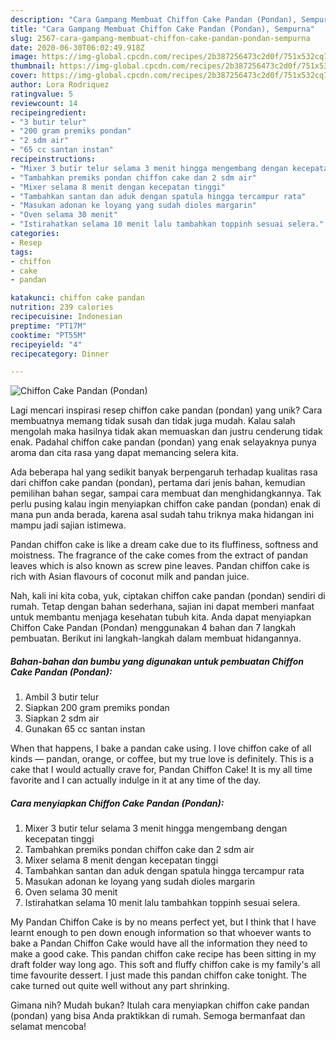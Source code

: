 ```yaml
---
description: "Cara Gampang Membuat Chiffon Cake Pandan (Pondan), Sempurna"
title: "Cara Gampang Membuat Chiffon Cake Pandan (Pondan), Sempurna"
slug: 2567-cara-gampang-membuat-chiffon-cake-pandan-pondan-sempurna
date: 2020-06-30T06:02:49.918Z
image: https://img-global.cpcdn.com/recipes/2b387256473c2d0f/751x532cq70/chiffon-cake-pandan-pondan-foto-resep-utama.jpg
thumbnail: https://img-global.cpcdn.com/recipes/2b387256473c2d0f/751x532cq70/chiffon-cake-pandan-pondan-foto-resep-utama.jpg
cover: https://img-global.cpcdn.com/recipes/2b387256473c2d0f/751x532cq70/chiffon-cake-pandan-pondan-foto-resep-utama.jpg
author: Lora Rodriquez
ratingvalue: 5
reviewcount: 14
recipeingredient:
- "3 butir telur"
- "200 gram premiks pondan"
- "2 sdm air"
- "65 cc santan instan"
recipeinstructions:
- "Mixer 3 butir telur selama 3 menit hingga mengembang dengan kecepatan tinggi"
- "Tambahkan premiks pondan chiffon cake dan 2 sdm air"
- "Mixer selama 8 menit dengan kecepatan tinggi"
- "Tambahkan santan dan aduk dengan spatula hingga tercampur rata"
- "Masukan adonan ke loyang yang sudah dioles margarin"
- "Oven selama 30 menit"
- "Istirahatkan selama 10 menit lalu tambahkan toppinh sesuai selera."
categories:
- Resep
tags:
- chiffon
- cake
- pandan

katakunci: chiffon cake pandan 
nutrition: 239 calories
recipecuisine: Indonesian
preptime: "PT17M"
cooktime: "PT55M"
recipeyield: "4"
recipecategory: Dinner

---
```



![Chiffon Cake Pandan (Pondan)](https://img-global.cpcdn.com/recipes/2b387256473c2d0f/751x532cq70/chiffon-cake-pandan-pondan-foto-resep-utama.jpg)

Lagi mencari inspirasi resep chiffon cake pandan (pondan) yang unik? Cara membuatnya memang tidak susah dan tidak juga mudah. Kalau salah mengolah maka hasilnya tidak akan memuaskan dan justru cenderung tidak enak. Padahal chiffon cake pandan (pondan) yang enak selayaknya punya aroma dan cita rasa yang dapat memancing selera kita.

Ada beberapa hal yang sedikit banyak berpengaruh terhadap kualitas rasa dari chiffon cake pandan (pondan), pertama dari jenis bahan, kemudian pemilihan bahan segar, sampai cara membuat dan menghidangkannya. Tak perlu pusing kalau ingin menyiapkan chiffon cake pandan (pondan) enak di mana pun anda berada, karena asal sudah tahu triknya maka hidangan ini mampu jadi sajian istimewa.

Pandan chiffon cake is like a dream cake due to its fluffiness, softness and moistness. The fragrance of the cake comes from the extract of pandan leaves which is also known as screw pine leaves. Pandan chiffon cake is rich with Asian flavours of coconut milk and pandan juice.


Nah, kali ini kita coba, yuk, ciptakan chiffon cake pandan (pondan) sendiri di rumah. Tetap dengan bahan sederhana, sajian ini dapat memberi manfaat untuk membantu menjaga kesehatan tubuh kita. Anda dapat menyiapkan Chiffon Cake Pandan (Pondan) menggunakan 4 bahan dan 7 langkah pembuatan. Berikut ini langkah-langkah dalam membuat hidangannya.

<!--inarticleads1-->

##### Bahan-bahan dan bumbu yang digunakan untuk pembuatan Chiffon Cake Pandan (Pondan):

1. Ambil 3 butir telur
1. Siapkan 200 gram premiks pondan
1. Siapkan 2 sdm air
1. Gunakan 65 cc santan instan


When that happens, I bake a pandan cake using. I love chiffon cake of all kinds — pandan, orange, or coffee, but my true love is definitely. This is a cake that I would actually crave for, Pandan Chiffon Cake! It is my all time favorite and I can actually indulge in it at any time of the day. 

<!--inarticleads2-->

##### Cara menyiapkan Chiffon Cake Pandan (Pondan):

1. Mixer 3 butir telur selama 3 menit hingga mengembang dengan kecepatan tinggi
1. Tambahkan premiks pondan chiffon cake dan 2 sdm air
1. Mixer selama 8 menit dengan kecepatan tinggi
1. Tambahkan santan dan aduk dengan spatula hingga tercampur rata
1. Masukan adonan ke loyang yang sudah dioles margarin
1. Oven selama 30 menit
1. Istirahatkan selama 10 menit lalu tambahkan toppinh sesuai selera.


My Pandan Chiffon Cake is by no means perfect yet, but I think that I have learnt enough to pen down enough information so that whoever wants to bake a Pandan Chiffon Cake would have all the information they need to make a good cake. This pandan chiffon cake recipe has been sitting in my draft folder way long ago. This soft and fluffy chiffon cake is my family&#39;s all time favourite dessert. I just made this pandan chiffon cake tonight. The cake turned out quite well without any part shrinking. 

Gimana nih? Mudah bukan? Itulah cara menyiapkan chiffon cake pandan (pondan) yang bisa Anda praktikkan di rumah. Semoga bermanfaat dan selamat mencoba!
